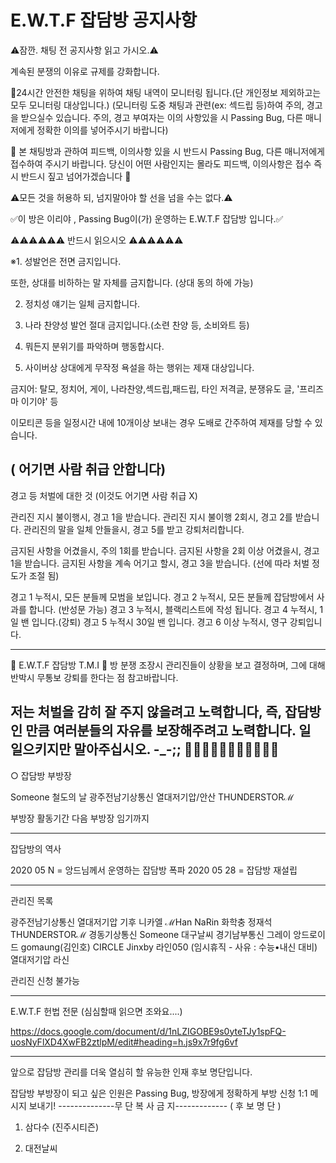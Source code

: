 # E.W.T.F 잡담방 공지사항

⚠잠깐. 채팅 전 공지사항 읽고 가시오.⚠


계속된 분쟁의 이유로 규제를 강화합니다.


🔰24시간 안전한 채팅을 위하여 채팅 내역이 모니터링 됩니다.(단 개인정보 제외하고는 모두 모니터링 대상입니다.)
(모니터링 도중 채팅과 관련(ex: 섹드립 등)하여 주의, 경고을 받으실수 있습니다. 주의, 경고 부여자는 이의 사항있을 시 
Passing Bug, 다른 매니저에게 정확한 이의를 넣어주시기 바랍니다)

🥔 본 채팅방과 관하여 피드백, 이의사항 있을 시
반드시 Passing Bug, 다른 매니저에게 접수하여 주시기 바랍니다.
당신이 어떤 사람인지는 몰라도 
피드백, 이의사항은 접수 즉시 반드시 짚고 넘어가겠습니다 🥔

⚠모든 것을 허용하 되, 넘지말아야 할 선을 넘을 수는 없다.⚠


✅이 방은 이리야 , Passing Bug이(가) 운영하는 E.W.T.F 잡담방 입니다.✅

⚠⚠⚠⚠⚠⚠ 반드시 읽으시오 ⚠⚠⚠⚠⚠⚠

※1. 성발언은 전면 금지입니다.


또한, 상대를 비하하는 말 자체를 금지합니다. (상대 동의 하에 가능)

2. 정치성 얘기는 일체 금지합니다.

3. 나라 찬양성 발언 절대 금지입니다.(소련 찬양 등, 소비와트 등)

4. 뭐든지 분위기를 파악하며 행동합시다.

5. 사이버상 상대에게 무작정 욕설을 하는 행위는 제재 대상입니다.

금지어: 탈모, 정치어, 게이, 나라찬양,섹드립,패드립, 타인 저격글, 분쟁유도 글, '프리즈마 이기야' 등


이모티콘 등을 일정시간 내에 10개이상 보내는 경우 도배로 간주하여 제재를 당할 수 있습니다.

( 어기면 사람 취급 안합니다)
---------------------------

경고 등 처벌에 대한 것 (이것도 어기면 사람 취급 X)

관리진 지시 불이행시, 경고 1을 받습니다.
관리진 지시 불이행 2회시, 경고 2를 받습니다.
관리진의 말을 일체 안들을시, 경고 5를 받고 강퇴처리합니다.

금지된 사항을 어겼을시, 주의 1회를 받습니다.
금지된 사항을 2회 이상 어겼을시, 경고 1을 받습니다.
금지된 사항을 계속 어기고 할시, 경고 3을 받습니다. (선에 따라 처벌 정도가 조절 됨)

경고 1 누적시, 모든 분들께 모범을 보입니다.
경고 2 누적시, 모든 분들께 잡담방에서 사과를 합니다.
(반성문 가능)
경고 3 누적시, 블랙리스트에 작성 됩니다.
경고 4 누적시, 1일 밴 입니다.(강퇴)
경고 5 누적시 30일 밴 입니다.
경고 6 이상 누적시, 영구 강퇴입니다.

------------------

🌽 E.W.T.F 잡담방 T.M.I 🌽
방 분쟁 조장시 관리진들이 상황을 보고 결정하며, 그에 대해 반박시 무통보 강퇴를 한다는 점 참고바랍니다.

저는 처벌을 감히 잘 주지 않을려고 노력합니다, 즉, 잡담방인 만큼 여러분들의 자유를 보장해주려고 노력합니다.
일 일으키지만 말아주십시오. -_-;;
🥩🥩🥩🥩🥩🥩🥩🥩🥩🥩🥩
------------------

○ 잡담방 부방장 

Someone
철도의 날
광주전남기상통신
열대저기압/안산
THUNDERSTORℳ

부방장 활동기간
다음 부방장 임기까지

-------------------

잡담방의 역사

2020 05 N = 앙드님께서 운영하는 잡담방 폭파
2020 05 28 = 잡담방 재설립


--------------------------- 
관리진 목록

광주전남기상통신
열대저기압
기후
니카엘
ℳHan NaRin
화학충
정재석
THUNDERSTORℳ
경동기상통신
Someone
대구날씨
경기남부통신
그레이 앙드로이드
gomaung(김인호)
CIRCLE
Jinxby
라인050 (임시휴직 - 사유 : 수능•내신 대비)
열대저기압
라신

관리진 신청 불가능

----------------------------

E.W.T.F 헌법 전문
(심심할때 읽으면 조와요....)

https://docs.google.com/document/d/1nLZIGOBE9s0yteTJy1spFQ-uosNyFlXD4XwFB2ztlpM/edit#heading=h.js9x7r9fg6vf 

--------------------------

앞으로 잡담방 관리를 더욱 열심히 할
유능한 인재 후보 명단입니다.

잡담방 부방장이 되고 싶은 인원은 Passing Bug, 방장에게 정확하게 부방 신청 1:1 메시지 보내기!
--------------무 단 복 사 금 지-------------
( 후 보 명 단 ) 

1. 삼다수 (진주시티즌)

2. 대전날씨

